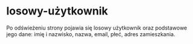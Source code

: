 # losowy-użytkownik
Po odświeżeniu strony pojawia się losowy użytkownik oraz podstawowe jego dane: imię i nazwisko, nazwa, email, płeć, adres zamieszkania.



